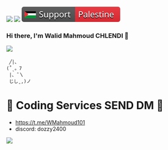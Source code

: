 ![](./profile-3d-contrib/profile-night-rainbow.svg)
![](CODEPULZEBanner.png)
[![Support Palestine](https://raw.githubusercontent.com/Ademking/Support-Palestine/main/Support-Palestine.svg)](https://www.map.org.uk)

### Hi there, I'm Walid Mahmoud CHLENDI 👋
<a href="https://t.me/WMahmoud101"><img src="https://img.shields.io/badge/Join%20my%20Telegram%20group-2CA5E0?style=for-the-badge&logo=telegram&labelColor=db44ad&color=5e2775"></a>
```
 ╱|、
(˚ˎ。7
 |、˜〵
 じしˍ,)ノ
```
# 🎫 Coding Services SEND DM 🎫
- https://t.me/WMahmoud101
- discord: dozzy2400

<img src="https://komarev.com/ghpvc/?username=WalidMahmoud101">
